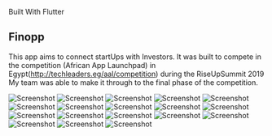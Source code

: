 

Built With Flutter

## Finopp

This app aims to connect startUps with Investors.
It was built to compete in the competition (African App Launchpad) in 
Egypt(http://techleaders.eg/aal/competition) during the RiseUpSummit 2019
My team was able to make it through to the final phase of the competition.

![Screenshot](assets/images/screen_pics/welcome.png)
![Screenshot](assets/images/screen_pics/onboarding1.png)
![Screenshot](assets/images/screen_pics/onboarding2.png)
![Screenshot](assets/images/screen_pics/onboarding3.png)
![Screenshot](assets/images/screen_pics/login.png)
![Screenshot](assets/images/screen_pics/signup.png)
![Screenshot](assets/images/screen_pics/setup.png)
![Screenshot](assets/images/screen_pics/location.png)
![Screenshot](assets/images/screen_pics/upload_image.png)
![Screenshot](assets/images/screen_pics/home.png)
![Screenshot](assets/images/screen_pics/investors.png)
![Screenshot](assets/images/screen_pics/startups.png)
![Screenshot](assets/images/screen_pics/investor_profile.png)
![Screenshot](assets/images/screen_pics/full_investor_profile.png)
![Screenshot](assets/images/screen_pics/startup_profile.png)
![Screenshot](assets/images/screen_pics/navigation.png)
![Screenshot](assets/images/screen_pics/chats.png)
![Screenshot](assets/images/screen_pics/chat.png)
